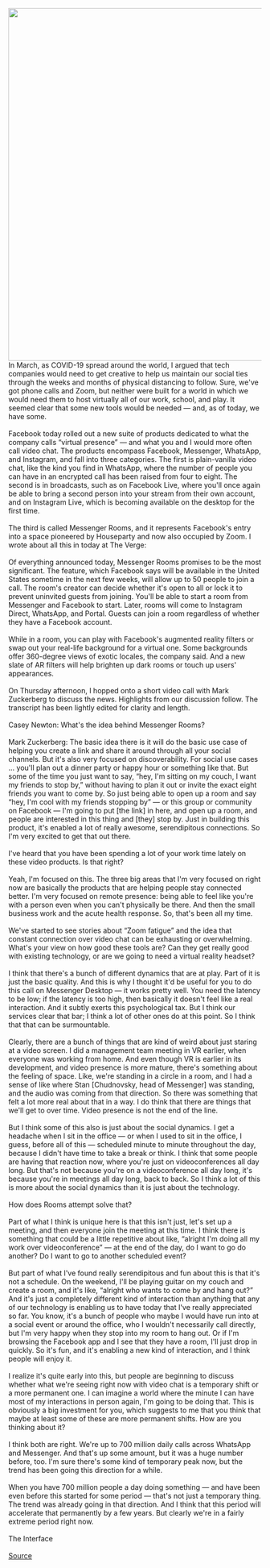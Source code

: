 <img src='https://cdn.vox-cdn.com/thumbor/AVUt8w74flhX-XUnOkACN1CLDX0=/0x0:3410x2276/1200x675/filters:focal(1433x866:1977x1410)/cdn.vox-cdn.com/uploads/chorus_image/image/66703849/mark-zuckerberg-facebook-512.0.0.jpg' width='700px' /><br/>
In March, as COVID-19 spread around the world, I argued that tech companies would need to get creative to help us maintain our social ties through the weeks and months of physical distancing to follow. Sure, we've got phone calls and Zoom, but neither were built for a world in which we would need them to host virtually all of our work, school, and play. It seemed clear that some new tools would be needed — and, as of today, we have some.<br/><br/>Facebook today rolled out a new suite of products dedicated to what the company calls “virtual presence” — and what you and I would more often call video chat. The products encompass Facebook, Messenger, WhatsApp, and Instagram, and fall into three categories. The first is plain-vanilla video chat, like the kind you find in WhatsApp, where the number of people you can have in an encrypted call has been raised from four to eight. The second is in broadcasts, such as on Facebook Live, where you'll once again be able to bring a second person into your stream from their own account, and on Instagram Live, which is becoming available on the desktop for the first time.<br/><br/>The third is called Messenger Rooms, and it represents Facebook's entry into a space pioneered by Houseparty and now also occupied by Zoom. I wrote about all this in today at The Verge:<br/><br/>Of everything announced today, Messenger Rooms promises to be the most significant. The feature, which Facebook says will be available in the United States sometime in the next few weeks, will allow up to 50 people to join a call. The room's creator can decide whether it's open to all or lock it to prevent uninvited guests from joining. You'll be able to start a room from Messenger and Facebook to start. Later, rooms will come to Instagram Direct, WhatsApp, and Portal. Guests can join a room regardless of whether they have a Facebook account.<br/><br/>While in a room, you can play with Facebook's augmented reality filters or swap out your real-life background for a virtual one. Some backgrounds offer 360-degree views of exotic locales, the company said. And a new slate of AR filters will help brighten up dark rooms or touch up users' appearances.<br/><br/>On Thursday afternoon, I hopped onto a short video call with Mark Zuckerberg to discuss the news. Highlights from our discussion follow. The transcript has been lightly edited for clarity and length.<br/><br/>Casey Newton: What's the idea behind Messenger Rooms?<br/><br/>Mark Zuckerberg: The basic idea there is it will do the basic use case of helping you create a link and share it around through all your social channels. But it's also very focused on discoverability. For social use cases ... you'll plan out a dinner party or happy hour or something like that. But some of the time you just want to say, “hey, I'm sitting on my couch, I want my friends to stop by,” without having to plan it out or invite the exact eight friends you want to come by. So just being able to open up a room and say “hey, I'm cool with my friends stopping by” — or this group or community on Facebook — I'm going to put [the link] in here, and open up a room, and people are interested in this thing and [they] stop by. Just in building this product, it's enabled a lot of really awesome, serendipitous connections. So I'm very excited to get that out there.<br/><br/>I've heard that you have been spending a lot of your work time lately on these video products. Is that right?<br/><br/>Yeah, I'm focused on this. The three big areas that I'm very focused on right now are basically the products that are helping people stay connected better. I'm very focused on remote presence: being able to feel like you're with a person even when you can't physically be there. And then the small business work and the acute health response. So, that's been all my time.<br/><br/>We've started to see stories about “Zoom fatigue” and the idea that constant connection over video chat can be exhausting or overwhelming. What's your view on how good these tools are? Can they get really good with existing technology, or are we  going to need a virtual reality headset?<br/><br/>I think that there's a bunch of different dynamics that are at play. Part of it is just the basic quality. And this is why I thought it'd be useful for you to do this call on Messenger Desktop — it works pretty well. You need the latency to be low; if the latency is too high, then basically it doesn't feel like a real interaction. And it subtly exerts this psychological tax. But I think our services clear that bar; I think a lot of other ones do at this point. So I think that that can be surmountable.<br/><br/>Clearly, there are a bunch of things that are kind of weird about just staring at a video screen. I did a management team meeting in VR earlier, when everyone was working from home. And even though VR is earlier in its development, and video presence is more mature, there's something about the feeling of space. Like, we're standing in a circle in a room, and I had a sense of like where Stan [Chudnovsky, head of Messenger] was standing, and the audio was coming from that direction. So there was something that felt a lot more real about that in a way. I do think that there are things that we'll get to over time. Video presence is not the end of the line.<br/><br/>But I think some of this also is just about the social dynamics. I get a headache when I sit in the office — or when I used to sit in the office, I guess, before all of this — scheduled minute to minute throughout the day, because I didn't have time to take a break or think. I think that some people are having that reaction now, where you're just on videoconferences all day long. But that's not because you're on a videoconference all day long, it's because you're in meetings all day long, back to back. So I think a lot of this is more about the social dynamics than it is just about the technology.<br/><br/>How does Rooms attempt solve that?<br/><br/>Part of what I think is unique here is that this isn't just, let's set up a meeting, and then everyone join the meeting at this time. I think there is something that could be a little repetitive about like, “alright I'm doing all my work over videoconference” — at the end of the day, do I want to go do another? Do I want to go to another scheduled event?<br/><br/>But part of what I've found really serendipitous and fun about this is that it's not a schedule. On the weekend, I'll be playing guitar on my couch and create a room, and it's like, “alright who wants to come by and hang out?” And it's just a completely different kind of interaction than anything that any of our technology is enabling us to have today that I've really appreciated so far. You know, it's a bunch of people who maybe I would have run into at a social event or around the office, who I wouldn't necessarily call directly, but I'm very happy when they stop into my room to hang out. Or if I'm browsing the Facebook app and I see that they have a room, I'll just drop in quickly. So it's fun, and it's enabling a new kind of interaction, and I think people will enjoy it.<br/><br/>I realize it's quite early into this, but people are beginning to discuss whether what we're seeing right now with video chat is a temporary shift or a more permanent one. I can imagine a world where the minute I can have most of my interactions in person again, I'm going to be doing that. This is obviously a big investment for you, which suggests to me that you think that maybe at least some of these are more permanent shifts. How are you thinking about it?<br/><br/>I think both are right. We're up to 700 million daily calls across WhatsApp and Messenger. And that's up some amount, but it was a huge number before, too. I'm sure there's some kind of temporary peak now, but the trend has been going this direction for a while.<br/><br/>When you have 700 million people a day doing something — and have been even before this started for some period — that's not just a temporary thing. The trend was already going in that direction. And I think that this period will accelerate that permanently by a few years. But clearly we're in a fairly extreme period right now.<br/><br/>The Interface<br/><br/>
<a href='https://www.theverge.com/facebook/2020/4/24/21234538/mark-zuckerberg-interview-video-chat-messenger-rooms-video-evolve'> Source <a/>